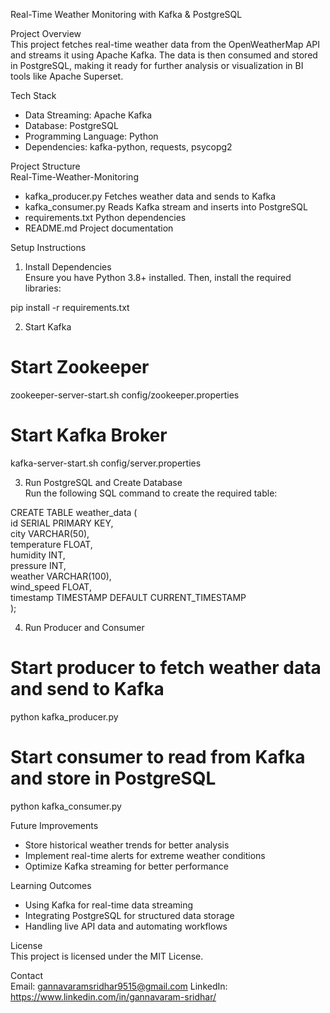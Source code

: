 Real-Time Weather Monitoring with Kafka & PostgreSQL  

Project Overview  
This project fetches real-time weather data from the OpenWeatherMap API and streams it using Apache Kafka. The data is then consumed and stored in PostgreSQL, making it ready for further analysis or visualization in BI tools like Apache Superset.  

Tech Stack  
- Data Streaming: Apache Kafka  
- Database: PostgreSQL  
- Programming Language: Python  
- Dependencies: kafka-python, requests, psycopg2  

Project Structure  
Real-Time-Weather-Monitoring  
 - kafka_producer.py      Fetches weather data and sends to Kafka  
 - kafka_consumer.py      Reads Kafka stream and inserts into PostgreSQL  
 - requirements.txt       Python dependencies  
 - README.md              Project documentation  

Setup Instructions  

1. Install Dependencies  
Ensure you have Python 3.8+ installed. Then, install the required libraries:  

pip install -r requirements.txt  

2. Start Kafka  

# Start Zookeeper  
zookeeper-server-start.sh config/zookeeper.properties  

# Start Kafka Broker  
kafka-server-start.sh config/server.properties  

3. Run PostgreSQL and Create Database  
Run the following SQL command to create the required table:  

CREATE TABLE weather_data (  
    id SERIAL PRIMARY KEY,  
    city VARCHAR(50),  
    temperature FLOAT,  
    humidity INT,  
    pressure INT,  
    weather VARCHAR(100),  
    wind_speed FLOAT,  
    timestamp TIMESTAMP DEFAULT CURRENT_TIMESTAMP  
);  

4. Run Producer and Consumer  

# Start producer to fetch weather data and send to Kafka  
python kafka_producer.py  

# Start consumer to read from Kafka and store in PostgreSQL  
python kafka_consumer.py  

Future Improvements  
- Store historical weather trends for better analysis  
- Implement real-time alerts for extreme weather conditions  
- Optimize Kafka streaming for better performance  

Learning Outcomes  
- Using Kafka for real-time data streaming  
- Integrating PostgreSQL for structured data storage  
- Handling live API data and automating workflows  

License  
This project is licensed under the MIT License.  

Contact  
Email: gannavaramsridhar9515@gmail.com 
LinkedIn: https://www.linkedin.com/in/gannavaram-sridhar/ 
